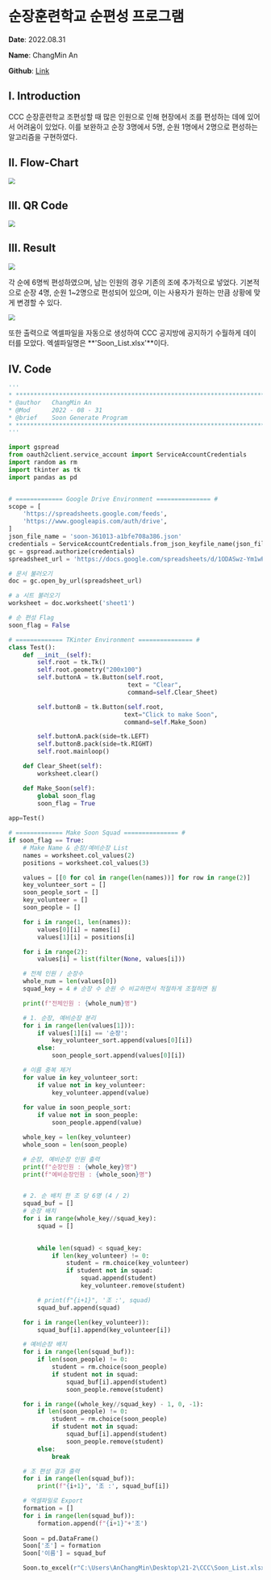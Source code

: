 # 순장훈련학교 순편성 프로그램

**Date**: 							2022.08.31

**Name**:  						ChangMin An

**Github**: 						[Link](https://github.com/ckdals915/CCC)



## I. Introduction

CCC 순장훈련학교 조편성할 때 많은 인원으로 인해 현장에서 조를 편성하는 데에 있어서 어려움이 있었다. 이를 보완하고 순장 3명에서 5명, 순원 1명에서 2명으로 편성하는 알고리즘을 구현하였다.



## II. Flow-Chart

<img src="https://github.com/ckdals915/CCC/blob/main/picture/flowchart.jpg?raw=true?raw=true?raw=true?raw=true" style="zoom:80%;" />









## III. QR Code

<img src="https://github.com/ckdals915/CCC/blob/main/picture/QR_Code.jpeg?raw=true?raw=true?raw=true?raw=true" style="zoom:80%;" />



## III. Result

<img src="https://github.com/ckdals915/CCC/blob/main/picture/result.jpg?raw=true?raw=true?raw=true?raw=true" style="zoom:80%;" />

각 순에 6명씩 편성하였으며, 남는 인원의 경우 기존의 조에 추가적으로 넣었다. 기본적으로 순장 4명, 순원 1~2명으로 편성되어 있으며, 이는 사용자가 원하는 만큼 상황에 맞게 변경할 수 있다.



<img src="https://github.com/ckdals915/CCC/blob/main/picture/excel.jpg?raw=true?raw=true?raw=true?raw=true" style="zoom:80%;" />

또한 출력으로 엑셀파일을 자동으로 생성하여 CCC 공지방에 공지하기 수월하게 데이터를 모았다. 엑셀파일명은 **'Soon_List.xlsx'**이다.



## IV. Code

```python
'''
* *****************************************************************************
* @author   ChangMin An
* @Mod      2022 - 08 - 31
* @brief    Soon Generate Program
* *****************************************************************************
'''

import gspread
from oauth2client.service_account import ServiceAccountCredentials
import random as rm
import tkinter as tk
import pandas as pd


# ============= Google Drive Environment =============== #
scope = [
    'https://spreadsheets.google.com/feeds',
    'https://www.googleapis.com/auth/drive',
]
json_file_name = 'soon-361013-a1bfe708a386.json'
credentials = ServiceAccountCredentials.from_json_keyfile_name(json_file_name, scope)
gc = gspread.authorize(credentials)
spreadsheet_url = 'https://docs.google.com/spreadsheets/d/1ODASwz-Ym1wPUzAIysxSaCD5prJqMQN07Ci9tBFtJ_o/edit#gid=1121346661'

# 문서 불러오기
doc = gc.open_by_url(spreadsheet_url)

# a 시트 불러오기
worksheet = doc.worksheet('sheet1')

# 순 편성 Flag
soon_flag = False

# ============= TKinter Environment =============== #
class Test():
    def __init__(self):
        self.root = tk.Tk()
        self.root.geometry("200x100")
        self.buttonA = tk.Button(self.root,
                                 text = "Clear",
                                 command=self.Clear_Sheet)

        self.buttonB = tk.Button(self.root,
                                text="Click to make Soon",
                                command=self.Make_Soon)

        self.buttonA.pack(side=tk.LEFT)
        self.buttonB.pack(side=tk.RIGHT)
        self.root.mainloop()

    def Clear_Sheet(self):
        worksheet.clear()

    def Make_Soon(self):
        global soon_flag
        soon_flag = True
      
app=Test()

# ============= Make Soon Squad =============== #
if soon_flag == True:
    # Make Name & 순장/예비순장 List
    names = worksheet.col_values(2)
    positions = worksheet.col_values(3)

    values = [[0 for col in range(len(names))] for row in range(2)]
    key_volunteer_sort = []
    soon_people_sort = []
    key_volunteer = []
    soon_people = []

    for i in range(1, len(names)):
        values[0][i] = names[i]
        values[1][i] = positions[i]

    for i in range(2):
        values[i] = list(filter(None, values[i]))

    # 전체 인원 / 순장수
    whole_num = len(values[0])
    squad_key = 4 # 순장 수 순원 수 비교하면서 적절하게 조절하면 됨

    print(f"전체인원 : {whole_num}명")

    # 1. 순장, 예비순장 분리
    for i in range(len(values[1])):
        if values[1][i] == '순장':
            key_volunteer_sort.append(values[0][i])
        else:
            soon_people_sort.append(values[0][i])

    # 이름 중복 제거
    for value in key_volunteer_sort:
        if value not in key_volunteer:
            key_volunteer.append(value)
    
    for value in soon_people_sort:
        if value not in soon_people:
            soon_people.append(value)

    whole_key = len(key_volunteer)
    whole_soon = len(soon_people)

    # 순장, 예비순장 인원 출력
    print(f"순장인원 : {whole_key}명")
    print(f"예비순장인원 : {whole_soon}명")


    # 2. 순 배치 한 조 당 6명 (4 / 2)
    squad_buf = []
    # 순장 배치
    for i in range(whole_key//squad_key):
        squad = []

    
        while len(squad) < squad_key:
            if len(key_volunteer) != 0:
                student = rm.choice(key_volunteer)
                if student not in squad:
                    squad.append(student)
                    key_volunteer.remove(student)

        # print(f"{i+1}", '조 :', squad)
        squad_buf.append(squad)

    for i in range(len(key_volunteer)):
        squad_buf[i].append(key_volunteer[i])

    # 예비순장 배치
    for i in range(len(squad_buf)):
        if len(soon_people) != 0:
            student = rm.choice(soon_people)
            if student not in squad:
                squad_buf[i].append(student)
                soon_people.remove(student)

    for i in range((whole_key//squad_key) - 1, 0, -1):
        if len(soon_people) != 0:
            student = rm.choice(soon_people)
            if student not in squad:
                squad_buf[i].append(student)
                soon_people.remove(student)
        else:
            break

    # 조 편성 결과 출력
    for i in range(len(squad_buf)):
        print(f"{i+1}", '조 :', squad_buf[i])

    # 엑셀파일로 Export
    formation = []
    for i in range(len(squad_buf)):
        formation.append(f"{i+1}"+'조')
    
    Soon = pd.DataFrame()
    Soon['조'] = formation
    Soon['이름'] = squad_buf

    Soon.to_excel(r"C:\Users\AnChangMin\Desktop\21-2\CCC\Soon_List.xlsx", index=False)

```
